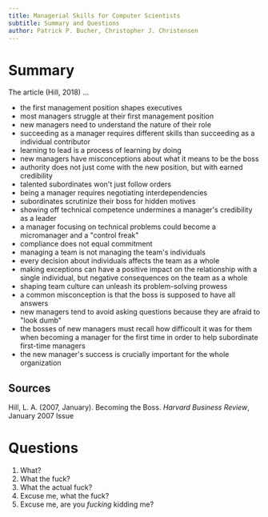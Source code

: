 ```yaml
---
title: Managerial Skills for Computer Scientists
subtitle: Summary and Questions
author: Patrick P. Bucher, Christopher J. Christensen
---
```


# Summary

The article (Hill, 2018) ...

- the first management position shapes executives
- most managers struggle at their first management position
- new managers need to understand the nature of their role
- succeeding as a manager requires different skills than succeeding as a
  individual contributor 
- learning to lead is a process of learning by doing
- new managers have misconceptions about what it means to be the boss
- authority does not just come with the new position, but with earned
  credibility
- talented subordinates won't just follow orders
- being a manager requires negotiating interdependencies
- subordinates scrutinize their boss for hidden motives
- showing off technical competence undermines a manager's credibility as a
  leader
- a manager focusing on technical problems could become a micromanager and a
  "control freak"
- compliance does not equal commitment
- managing a team is not managing the team's individuals
- every decision about individuals affects the team as a whole
- making exceptions can have a positive impact on the relationship with a
  single individual, but negative consequences on the team as a whole
- shaping team culture can unleash its problem-solving prowess
- a common misconception is that the boss is supposed to have all answers
- new managers tend to avoid asking questions because they are afraid to "look
  dumb"
- the bosses of new managers must recall how difficoult it was for them when
  becoming a manager for the first time in order to help subordinate first-time
  managers
- the new manager's success is crucially important for the whole organization

## Sources

Hill, L. A. (2007, January). Becoming the Boss. _Harvard Business Review_,
January 2007 Issue

# Questions

1. What?
2. What the fuck?
3. What the actual fuck?
4. Excuse me, what the fuck?
5. Excuse me, are you _fucking_ kidding me?
